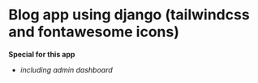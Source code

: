 # Blog app using django (tailwindcss and fontawesome icons)

**Special for this app**

- *including admin dashboard*